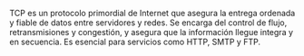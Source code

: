 TCP es un protocolo primordial de Internet que asegura la entrega ordenada y fiable de datos entre servidores y redes. Se encarga del control de flujo, retransmisiones y congestión, y asegura que la información llegue integra y en secuencia. Es esencial para servicios como HTTP, SMTP y FTP.
